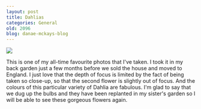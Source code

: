 ```yaml
---
layout: post
title: Dahlias
categories: General
old: 2096
blog: danae-mckays-blog
---
```

<p><img src="http://www.agmweb.ca/files/IMG_6282.jpg"></p>

<p>This is one of my all-time favourite photos that I've taken. I took it in my back garden just a few months before we sold the house and moved to England. I just love that the depth of focus is limited by the fact of being taken so close-up, so that the second flower is slightly out of focus. And the colours of this particular variety of Dahlia are fabulous. I'm glad to say that we dug up the bulbs and they have been replanted in my sister's garden so I will be able to see these gorgeous flowers again.</p>